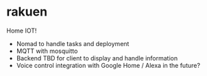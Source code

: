 # rakuen

Home IOT!

- Nomad to handle tasks and deployment
- MQTT with mosquitto
- Backend TBD for client to display and handle information
- Voice control integration with Google Home / Alexa in the future?
